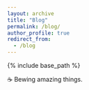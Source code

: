 ```yaml
---
layout: archive
title: "Blog"
permalink: /blog/
author_profile: true
redirect_from:
  - /blog
---
```


{% include base_path %}

:coffee: Bewing amazing things.